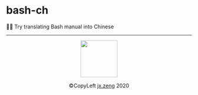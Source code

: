 # bash-ch
🙋‍♂️ Try translating Bash manual into Chinese

------

<p align="center"><img height="100" src="https://i.loli.net/2020/06/21/kC6K237WbamvDiR.jpg"></p>
<p align="center">©CopyLeft <a href="mailto:jx.zeng.xtu@gmail.com">jx.zeng</a> 2020</p>
